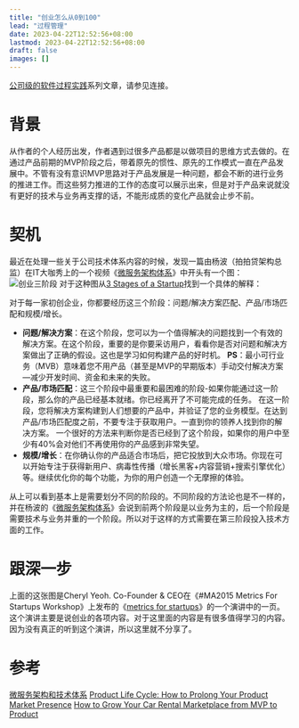 ```yaml
---
title: "创业怎么从0到100"
lead: "过程管理"
date: 2023-04-22T12:52:56+08:00
lastmod: 2023-04-22T12:52:56+08:00
draft: false
images: []
---
```


[公司级的软件过程实践](https://www.jianshu.com/c/e5ef522ce765)系列文章，请参见连接。


# 背景
从作者的个人经历出发，作者遇到过很多产品都是以做项目的思维方式去做的。在通过产品前期的MVP阶段之后，带着原先的惯性、原先的工作模式一直在产品发展中。不管有没有意识MVP思路对于产品发展是一种问题，都会不断的进行业务的推进工作。而这些努力推进的工作的态度可以展示出来，但是对于产品来说就没有更好的技术与业务再支撑的话，不能形成质的变化产品就会止步不前。

# 契机
最近在处理一些关于公司技术体系内容的时候，发现一篇由杨波（拍拍贷架构总监）在IT大咖秀上的一个视频《[微服务架构体系](http://www.itdks.com/Home/Course/detail?id=580)》中开头有一个图：
![创业三阶段](https://upload-images.jianshu.io/upload_images/2454595-86dbb6d90dcb4ca8.png?imageMogr2/auto-orient/strip%7CimageView2/2/w/740)
对于这种图从[3 Stages of a Startup](https://startitup.co/guides/294/becoming-a-lean-startup-guru?view=whole)找到一个具体的解释：

对于每一家初创企业，你都要经历这三个阶段：问题/解决方案匹配、产品/市场匹配和规模/增长。
- **问题/解决方案**：在这个阶段，您可以为一个值得解决的问题找到一个有效的解决方案。在这个阶段，重要的是你要采访用户，看看你是否对问题和解决方案做出了正确的假设。这也是学习如何构建产品的好时机。
**PS**：最小可行业务（MVB）意味着您不用产品（甚至是MVP的早期版本）手动交付解决方案—减少开发时间、资金和未来的失败。
- **产品/市场匹配**：这三个阶段中最重要和最困难的阶段-如果你能通过这一阶段，那么你的产品已经基本就绪。你已经离开了不可能完成的任务。
在这一阶段，您将解决方案构建到人们想要的产品中，并验证了您的业务模型。在达到产品/市场匹配度之前，不要专注于获取用户。一直到你的领养人找到你的解决方案。
一个很好的方法来判断你是否已经到了这个阶段，如果你的用户中至少有40%会对他们不再使用你的产品感到非常失望。
- **规模/增长**：在你确认你的产品适合市场后，把它投放到大众市场。你现在可以开始专注于获得新用户、病毒性传播（增长黑客+内容营销+搜索引擎优化）等。继续优化你的每个功能，为你的用户创造一个无摩擦的体验。

从上可以看到基本上是需要划分不同的阶段的。不同阶段的方法论也是不一样的，并在杨波的《[微服务架构体系](http://www.itdks.com/Home/Course/detail?id=580)》会说到前两个阶段是以业务为主的，后一个阶段是需要技术与业务并重的一个阶段。所以对于这样的方式需要在第三阶段投入技术方面的工作。

# 跟深一步
上面的这张图是Cheryl Yeoh. Co-Founder & CEO在《#MA2015 Metrics For Startups Workshop》上发布的《[metrics for startups](https://www.slideshare.net/silverblue128/ma2015-metrics-for-startups-workshop)》的一个演讲中的一页。这个演讲主要是说创业的各项内容。对于这里面的内容是有很多值得学习的内容。因为没有真正的听到这个演讲，所以这里就不分享了。

# 参考
[微服务架构和技术体系](http://bos.itdks.com/13baf58ab95d4cdfa8c7bfe7e0e30bfd.pdf)
[Product Life Cycle: How to Prolong Your Product Market Presence](https://www.altexsoft.com/blog/business/product-life-cycle-how-to-extend-your-product-market-presence/)
[How to Grow Your Car Rental Marketplace from MVP to Product](https://apiko.com/blog/grow-your-car-rental-marketplace/)
